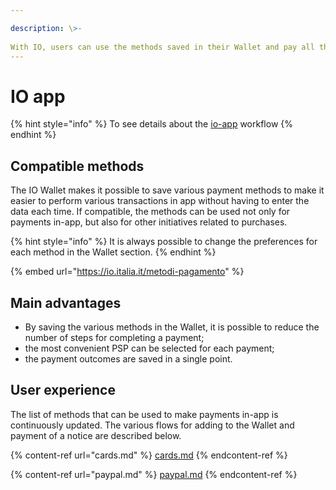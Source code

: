 ```yaml
---

description: \>-  
With IO, users can use the methods saved in their Wallet and pay all the pagoPA notices, selecting the PSP most convenient for them each time.
---
```


# IO app

{% hint style="info" %} To see details about the [io-app](../../use-cases/payment-from-pagopa-touchpoint/io-app.md "mention") workflow {% endhint %}

## Compatible methods

The IO Wallet makes it possible to save various payment methods to make it easier to perform various transactions in app without having to enter the data each time. If compatible, the methods can be used not only for payments in-app, but also for other initiatives related to purchases.

{% hint style="info" %} It is always possible to change the preferences for each method in the Wallet section. {% endhint %}

{% embed url="https://io.italia.it/metodi-pagamento" %}

## Main advantages

* By saving the various methods in the Wallet, it is possible to reduce the number of steps for completing a payment;
* the most convenient PSP can be selected for each payment;
* the payment outcomes are saved in a single point.

## User experience

The list of methods that can be used to make payments in-app is continuously updated. The various flows for adding to the Wallet and payment of a notice are described below.

{% content-ref url="cards.md" %} [cards.md](cards.md) {% endcontent-ref %}

{% content-ref url="paypal.md" %} [paypal.md](paypal.md) {% endcontent-ref %}